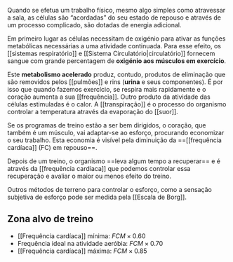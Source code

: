 Quando se efetua um trabalho físico, mesmo algo simples como atravessar a sala, as células são “acordadas” do seu estado de repouso e através de um processo complicado, são dotadas de energia adicional.

Em primeiro lugar as células necessitam de oxigénio para ativar as funções metabólicas necessárias a uma atividade continuada. Para esse efeito, os [[sistemas respiratório]] e [[Sistema Circulatório|circulatório]] fornecem sangue com grande percentagem de **oxigénio aos músculos em exercício**.

Este **metabolismo acelerado** produz, contudo, produtos de eliminação que são removidos pelos [[pulmões]] e rins (**urina** e seus componentes). É por isso que quando fazemos exercício, se respira mais rapidamente e o coração aumenta a sua [[frequência]]. Outro produto da atividade das células estimuladas é o calor. A [[transpiração]] é o processo do organismo controlar a temperatura através da evaporação do [[suor]].

Se os programas de treino estão a ser bem dirigidos, o coração, que também é um músculo, vai adaptar-se ao esforço, procurando economizar o seu trabalho. Esta economia é visível pela diminuição da ==[[frequência cardíaca]] (FC) em repouso==.

Depois de um treino, o organismo ==leva algum tempo a recuperar== e é através da [[frequência cardíaca]] que podemos controlar essa recuperação e avaliar o maior ou menos efeito do treino.

Outros métodos de terreno para controlar o esforço, como a sensação subjetiva de esforço pode ser medida pela [[Escala de Borg]].
## Zona alvo de treino
- [[Frequência cardíaca]] mínima: $FCM \times 0.60$
- Frequência ideal na atividade aeróbia: $FCM \times 0.70$
- [[Frequência cardíaca]] máxima: $FCM \times 0.85$

